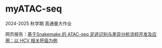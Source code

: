 # myATAC-seq

2024-2025 秋学期 高通量大作业

网页报告：[基于Snakemake 的 ATAC-seq 足迹识别与差异分析流程开发及应用：以 HCV 相关肝癌为例](https://meteor-oxalis3.com/NGS/2anb5jfk/)
